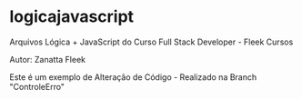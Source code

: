 # logicajavascript
Arquivos Lógica + JavaScript do Curso Full Stack Developer - Fleek Cursos

Autor: Zanatta Fleek

Este é um exemplo de Alteração de Código - Realizado na
Branch "ControleErro"

